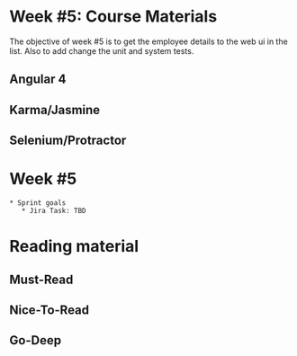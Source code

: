 # Week #5: Course Materials

The objective of week #5 is to get the employee details to the web ui in the list. Also to add change the unit and system tests.

## Angular 4

## Karma/Jasmine

## Selenium/Protractor

# Week #5

    * Sprint goals
       * Jira Task: TBD
     
# Reading material

## Must-Read

## Nice-To-Read

## Go-Deep

  
